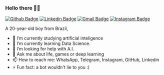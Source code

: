 ### Hello there :feet::smiley_cat:

[![Github Badge](https://img.shields.io/badge/-Github-000?style=flat-square&logo=Github&logoColor=white)](https://github.com/IsaacRamos1)
[![Linkedin Badge](https://img.shields.io/badge/-LinkedIn-blue?style=flat-square&logo=Linkedin&logoColor=white&link=https://www.linkedin.com/in/isaac-ramos-b558b81a9/)](https://www.linkedin.com/in/isaac-ramos-b558b81a9/)
[![Gmail Badge](https://img.shields.io/badge/-Gmail-c14438?style=flat-square&logo=Gmail&logoColor=white&link=mailto:isac_ramos1@hotmail.com)](mailto:isac_ramos1@hotmail.com)
[![Instagram Badge](https://img.shields.io/badge/-Instagram-C13584?style=flat-square&labelColor=C13584&logo=instagram&logoColor=white&link=https://www.instagram.com/pao.misterioso/)](https://www.instagram.com/pao.misterioso/)
  
A 20-year-old boy from Brazil, 
- 🔭 I’m currently studying artificial inteligence
- 🌱 I’m currently learning Data Science.
- 🤔 I’m looking for help with A.I.
- 💬 Ask me about life, games or deep learning
- 📫 How to reach me: WhatsApp, Telegram, Instagram, GitHub, Linkedin
- ⚡ Fun fact: a bot wouldn't lie to you :)

<!--
**IsaacRamos1/IsaacRamos1** is a ✨ _special_ ✨ repository because its `README.md` (this file) appears on your GitHub profile.

Here are some ideas to get you started:

- 🔭 I’m currently studying artificial inteligence
- 🌱 I’m currently learning about GAN's
- 👯 I’m looking to collaborate on projects envolving machine learning.
- 🤔 I’m looking for help with A.I.
- 💬 Ask me about life, games or deep learning
- 📫 How to reach me: WhatsApp, Telegram, Instagram, GitHub, Linkedin
- ⚡ Fun fact: a bot wouldn't lie to you :)
-->
